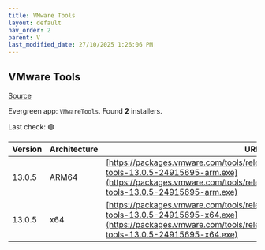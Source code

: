 ```yaml
---
title: VMware Tools
layout: default
nav_order: 2
parent: V
last_modified_date: 27/10/2025 1:26:06 PM
---
```


## VMware Tools

[Source](https://docs.vmware.com/en/VMware-Tools/index.html)

Evergreen app: `VMwareTools`. Found **2** installers.

Last check: 🟢

| Version | Architecture | URI                                                                                                                                                                                                      |
| ------- | ------------ | -------------------------------------------------------------------------------------------------------------------------------------------------------------------------------------------------------- |
| 13.0.5  | ARM64        | [https://packages.vmware.com/tools/releases/13.0.5/windows/arm/VMware-tools-13.0.5-24915695-arm.exe](https://packages.vmware.com/tools/releases/13.0.5/windows/arm/VMware-tools-13.0.5-24915695-arm.exe) |
| 13.0.5  | x64          | [https://packages.vmware.com/tools/releases/13.0.5/windows/x64/VMware-tools-13.0.5-24915695-x64.exe](https://packages.vmware.com/tools/releases/13.0.5/windows/x64/VMware-tools-13.0.5-24915695-x64.exe) |
